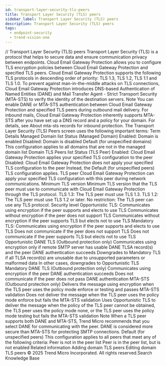 ```yaml
---
id: transport-layer-security-tls-peers
title: Transport Layer Security (TLS) peers
sidebar_label: Transport Layer Security (TLS) peers
description: Transport Layer Security (TLS) peers
tags:
  - endpoint-security
  - trend-vision-one
---
```


/*<![CDATA[*/ $('#title').html($('meta[name=map-description]').attr('content')); /*]]>*/ Transport Layer Security (TLS) peers Transport Layer Security (TLS) is a protocol that helps to secure data and ensure communication privacy between endpoints. Cloud Email Gateway Protection allows you to configure TLS encryption policies between Cloud Email Gateway Protection and specified TLS peers. Cloud Email Gateway Protection supports the following TLS protocols in descending order of priority: TLS 1.3, TLS 1.2, TLS 1.1 and TLS 1.0. To prevent against man-in-the-middle attacks on TLS connections, Cloud Email Gateway Protection introduces DNS-based Authentication of Named Entities (DANE) and Mail Transfer Agent - Strict Transport Security (MTA-STS) to verify the identity of the destination servers. Note You can enable DANE or MTA-STS authentication between Cloud Email Gateway Protection and specified TLS peers during outbound mail delivery. For inbound mails, Cloud Email Gateway Protection inherently supports MTA-STS after you have set up a DNS record and a policy for your domain. For details, see About mta-sts records for inbound protection. The Transport Layer Security (TLS) Peers screen uses the following important terms: Term Details Managed Domain list Status (Managed Domain) Enabled: Domain is enabled Disabled: Domain is disabled Default (for unspecified domains) This configuration applies to all domains that are not in the managed domain list Domain TLS Peers list Status (TLS Peer) Enabled: Cloud Email Gateway Protection applies your specified TLS configuration to the peer Disabled: Cloud Email Gateway Protection does not apply your specified TLS configuration to the peer Instead, the Default (for unspecified peers) TLS configuration applies. TLS peer Cloud Email Gateway Protection can apply your specified TLS configuration with this peer during network communications. Minimum TLS version Minimum TLS version that the TLS peer must use to communicate with Cloud Email Gateway Protection through the TLS protocol. TLS 1.3: The TLS peer must use TLS 1.3. TLS 1.2: The TLS peer must use TLS 1.2 or later. No restriction: The TLS peer can use any TLS protocol. Security level Opportunistic TLS: Communicates using encryption if the peer supports and elects to use TLS Communicates without encryption if the peer does not support TLS Communicates without encryption if the peer supports TLS but elects not to use TLS Mandatory TLS: Communicates using encryption if the peer supports and elects to use TLS Does not communicate if the peer does not support TLS Does not communicate if the peer supports TLS but elects not to use TLS Opportunistic DANE TLS (Outbound protection only) Communicates using encryption only if remote SMTP server has usable DANE TLSA record(s) and the peer DANE authentication succeeds Downgrades to Mandatory TLS if all TLSA record(s) are unusable due to unsupported parameters or malformed data In other cases, downgrades to Opportunistic TLS Mandatory DANE TLS (Outbound protection only) Communicates using encryption if the peer DANE authentication succeeds Does not communicate if the peer does not pass DANE authentication MTA-STS (Outbound protection only) Delivers the message using encryption when the TLS peer uses the policy mode enforce or testing and passes MTA-STS validation Does not deliver the message when the TLS peer uses the policy mode enforce but fails the MTA-STS validation Uses Opportunistic TLS to deliver the message when the policy of the TLS peer cannot be obtained, the TLS peer uses the policy mode none, or the TLS peer uses the policy mode testing but fails the MTA-STS validation Note When a TLS peer supports both DANE and MTA-STS, Trend Micro recommends that you select DANE for communicating with the peer. DANE is considered more secure than MTA-STS for protecting SMTP connections. Default (for unspecified peers) This configuration applies to all peers that meet any of the following criteria: Peer is not in the peer list Peer is in the peer list, but is not enabled Related information Adding domain TLS peers Editing domain TLS peers © 2025 Trend Micro Incorporated. All rights reserved.Search Knowledge Base